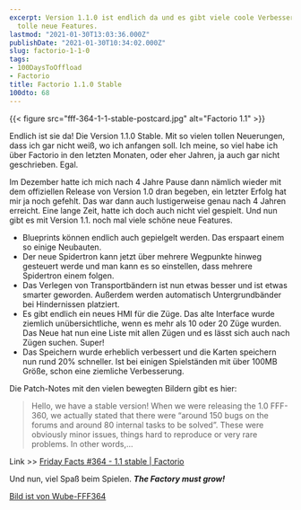 ```yaml
---
excerpt: Version 1.1.0 ist endlich da und es gibt viele coole Verbesserungen und einige
  tolle neue Features.
lastmod: "2021-01-30T13:03:36.000Z"
publishDate: "2021-01-30T10:34:02.000Z"
slug: factorio-1-1-0
tags:
- 100DaysToOffload
- Factorio
title: Factorio 1.1.0 Stable
100dto: 68
---
```


{{< figure src="fff-364-1-1-stable-postcard.jpg" alt="Factorio 1.1" >}}

Endlich ist sie da! Die Version 1.1.0 Stable. Mit so vielen tollen Neuerungen, dass ich gar nicht weiß, wo ich anfangen soll. Ich meine, so viel habe ich über Factorio in den letzten Monaten, oder eher Jahren, ja auch gar nicht geschrieben. Egal. 

Im Dezember hatte ich mich nach 4 Jahre Pause dann nämlich wieder mit dem offiziellen Release von Version 1.0 dran begeben, ein letzter Erfolg hat mir ja noch gefehlt. Das war dann auch lustigerweise genau nach 4 Jahren erreicht. Eine lange Zeit, hatte ich doch auch nicht viel gespielt. Und nun gibt es mit Version 1.1. noch mal viele schöne neue Features. 

- Blueprints können endlich auch gepielgelt werden. Das erspaart einem so einige Neubauten.
- Der neue Spidertron kann jetzt über mehrere Wegpunkte hinweg gesteuert werde und man kann es so einstellen, dass mehrere Spidertron einem folgen.
- Das Verlegen von Transportbändern ist nun etwas besser und ist etwas smarter geworden. Außerdem werden automatisch Untergrundbänder bei Hindernissen platziert.
- Es gibt endlich ein neues HMI für die Züge. Das alte Interface wurde ziemlich unübersichtliche, wenn es mehr als 10 oder 20 Züge wurden. Das Neue hat nun eine Liste mit allen Zügen und es lässt sich auch nach Zügen suchen. Super!
- Das Speichern wurde erheblich verbessert und die Karten speichern nun rund 20% schneller. Ist bei einigen Spielständen mit über 100MB Größe, schon eine ziemliche Verbesserung.

Die Patch-Notes mit den vielen bewegten Bildern gibt es hier:

> Hello, we have a stable version! When we were releasing the 1.0 FFF-360, we actually stated that there were “around 150 bugs on the forums and around 80 internal tasks to be solved”. These were obviously minor issues, things hard to reproduce or very rare problems. In other words,…

Link >> [Friday Facts #364 - 1.1 stable | Factorio](https://factorio.com/blog/post/fff-364)

Und nun, viel Spaß beim Spielen. ***The Factory must grow!***

[Bild ist von Wube-FFF364](https://factorio.com/support/press-kit)
